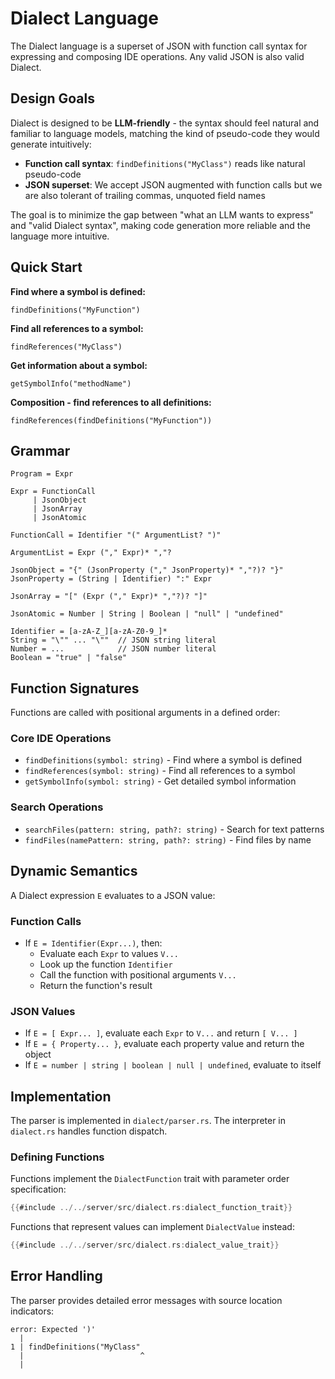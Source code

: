 # Dialect Language

The Dialect language is a superset of JSON with function call syntax for expressing and composing IDE operations. Any valid JSON is also valid Dialect.

## Design Goals

Dialect is designed to be **LLM-friendly** - the syntax should feel natural and familiar to language models, matching the kind of pseudo-code they would generate intuitively:

- **Function call syntax**: `findDefinitions("MyClass")` reads like natural pseudo-code
- **JSON superset**: We accept JSON augmented with function calls but we are also tolerant of trailing commas, unquoted field names

The goal is to minimize the gap between "what an LLM wants to express" and "valid Dialect syntax", making code generation more reliable and the language more intuitive.

## Quick Start

**Find where a symbol is defined:**
```
findDefinitions("MyFunction")
```

**Find all references to a symbol:**
```
findReferences("MyClass")
```

**Get information about a symbol:**
```
getSymbolInfo("methodName")
```

**Composition - find references to all definitions:**
```
findReferences(findDefinitions("MyFunction"))
```

## Grammar

```
Program = Expr

Expr = FunctionCall
     | JsonObject  
     | JsonArray
     | JsonAtomic

FunctionCall = Identifier "(" ArgumentList? ")"

ArgumentList = Expr ("," Expr)* ","?

JsonObject = "{" (JsonProperty ("," JsonProperty)* ","?)? "}"
JsonProperty = (String | Identifier) ":" Expr

JsonArray = "[" (Expr ("," Expr)* ","?)? "]"

JsonAtomic = Number | String | Boolean | "null" | "undefined"

Identifier = [a-zA-Z_][a-zA-Z0-9_]*
String = "\"" ... "\""  // JSON string literal
Number = ...            // JSON number literal  
Boolean = "true" | "false"
```

## Function Signatures

Functions are called with positional arguments in a defined order:

### Core IDE Operations
- `findDefinitions(symbol: string)` - Find where a symbol is defined
- `findReferences(symbol: string)` - Find all references to a symbol  
- `getSymbolInfo(symbol: string)` - Get detailed symbol information

### Search Operations  
- `searchFiles(pattern: string, path?: string)` - Search for text patterns
- `findFiles(namePattern: string, path?: string)` - Find files by name

## Dynamic Semantics

A Dialect expression `E` evaluates to a JSON value:

### Function Calls
* If `E = Identifier(Expr...)`, then:
    * Evaluate each `Expr` to values `V...`
    * Look up the function `Identifier` 
    * Call the function with positional arguments `V...`
    * Return the function's result

### JSON Values
* If `E = [ Expr... ]`, evaluate each `Expr` to `V...` and return `[ V... ]`
* If `E = { Property... }`, evaluate each property value and return the object
* If `E = number | string | boolean | null | undefined`, evaluate to itself

## Implementation

The parser is implemented in `dialect/parser.rs`. The interpreter in `dialect.rs` handles function dispatch.

### Defining Functions

Functions implement the `DialectFunction` trait with parameter order specification:

```rust
{{#include ../../server/src/dialect.rs:dialect_function_trait}}
```

Functions that represent values can implement `DialectValue` instead:

```rust
{{#include ../../server/src/dialect.rs:dialect_value_trait}}
```

## Error Handling

The parser provides detailed error messages with source location indicators:
```
error: Expected ')'
  |
1 | findDefinitions("MyClass"
  |                          ^
  |
```

